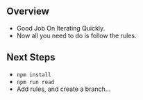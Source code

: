 ## Overview
- Good Job On Iterating Quickly.
- Now all you need to do is follow the rules. 

## Next Steps
- `npm install`
- `npm run read`
- Add rules, and create a branch...